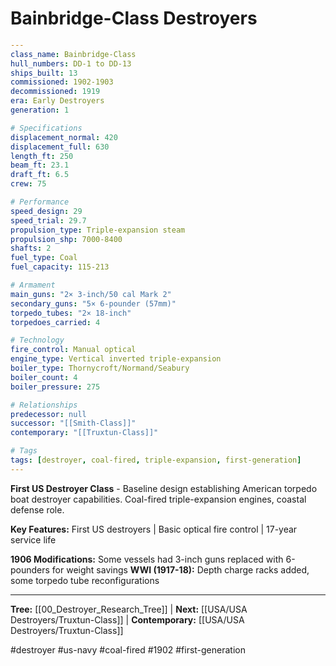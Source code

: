 # Bainbridge-Class Destroyers

```yaml
---
class_name: Bainbridge-Class
hull_numbers: DD-1 to DD-13
ships_built: 13
commissioned: 1902-1903
decommissioned: 1919
era: Early Destroyers
generation: 1

# Specifications
displacement_normal: 420
displacement_full: 630
length_ft: 250
beam_ft: 23.1
draft_ft: 6.5
crew: 75

# Performance
speed_design: 29
speed_trial: 29.7
propulsion_type: Triple-expansion steam
propulsion_shp: 7000-8400
shafts: 2
fuel_type: Coal
fuel_capacity: 115-213

# Armament
main_guns: "2× 3-inch/50 cal Mark 2"
secondary_guns: "5× 6-pounder (57mm)"
torpedo_tubes: "2× 18-inch"
torpedoes_carried: 4

# Technology
fire_control: Manual optical
engine_type: Vertical inverted triple-expansion
boiler_type: Thornycroft/Normand/Seabury
boiler_count: 4
boiler_pressure: 275

# Relationships
predecessor: null
successor: "[[Smith-Class]]"
contemporary: "[[Truxtun-Class]]"

# Tags
tags: [destroyer, coal-fired, triple-expansion, first-generation]
---
```

**First US Destroyer Class** - Baseline design establishing American torpedo boat destroyer capabilities. Coal-fired triple-expansion engines, coastal defense role.

**Key Features:** First US destroyers | Basic optical fire control | 17-year service life

**1906 Modifications:** Some vessels had 3-inch guns replaced with 6-pounders for weight savings
**WWI (1917-18):** Depth charge racks added, some torpedo tube reconfigurations

---
**Tree:** [[00_Destroyer_Research_Tree]] | **Next:** [[USA/USA Destroyers/Truxtun-Class]] | **Contemporary:** [[USA/USA Destroyers/Truxtun-Class]]

#destroyer #us-navy #coal-fired #1902 #first-generation
